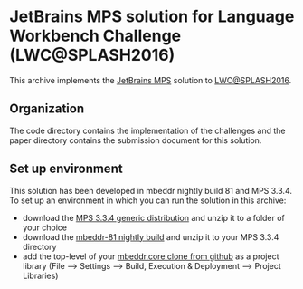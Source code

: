 JetBrains MPS solution for Language Workbench Challenge (LWC@SPLASH2016)
========================================================================

This archive implements the [JetBrains MPS](https://www.jetbrains.com/mps/) solution to [LWC@SPLASH2016](http://2016.splashcon.org/track/lwc2016).

Organization
------------
The code directory contains the implementation of the challenges and the paper directory contains the submission document for this solution.

Set up environment
------------------
This solution has been developed in mbeddr nightly build 81 and MPS 3.3.4.
To set up an environment in which you can run the solution in this archive:
 * download the [MPS 3.3.4 generic distribution](http://download.jetbrains.com/mps/33/MPS-3.3.4.zip) and unzip it to a folder of your choice
 * download the [mbeddr-81 nightly build](https://github.com/mbeddr/mbeddr.core/releases/download/nightly-81/com.mbeddr.allInOne.zip) and unzip it to your MPS 3.3.4 directory
 * add the top-level of your [mbeddr.core clone from github](https://github.com/mbeddr/mbeddr.core) as a project library (File --> Settings --> Build, Execution & Deployment --> Project Libraries)